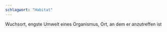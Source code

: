 ```yaml
---
schlagwort: "Habitat"
---
```

Wuchsort, engste Umwelt eines Organismus, Ort, an dem er anzutreffen ist

